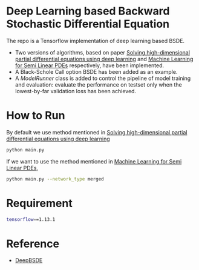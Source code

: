 # Deep Learning based Backward Stochastic Differential Equation

The repo is a Tensorflow implementation of deep learning based BSDE.
- Two versions of algorithms, based on paper [Solving high-dimensional partial differential equations using deep learning](https://arxiv.org/abs/1707.02568) 
and [Machine Learning for Semi Linear PDEs](https://arxiv.org/abs/1809.07609v1) respectively, have been implemented.
- A Black-Schole Call option BSDE has been added as an example. 
- A *ModelRunner* class is added to control the pipeline of model 
training and evaluation: evaluate the performance on testset only when the lowest-by-far
 validation loss has been achieved.


# How to Run

By default we use method mentioned in [Solving high-dimensional partial differential equations using deep learning](https://arxiv.org/abs/1707.02568)
```bash
python main.py 
```

If we want to use the method mentioned in [Machine Learning for Semi Linear PDEs](https://arxiv.org/abs/1809.07609v1),
```bash
python main.py --network_type merged
```



# Requirement

```bash
tensorflow==1.13.1
```






# Reference
- [DeepBSDE](https://github.com/frankhan91/DeepBSDE)
